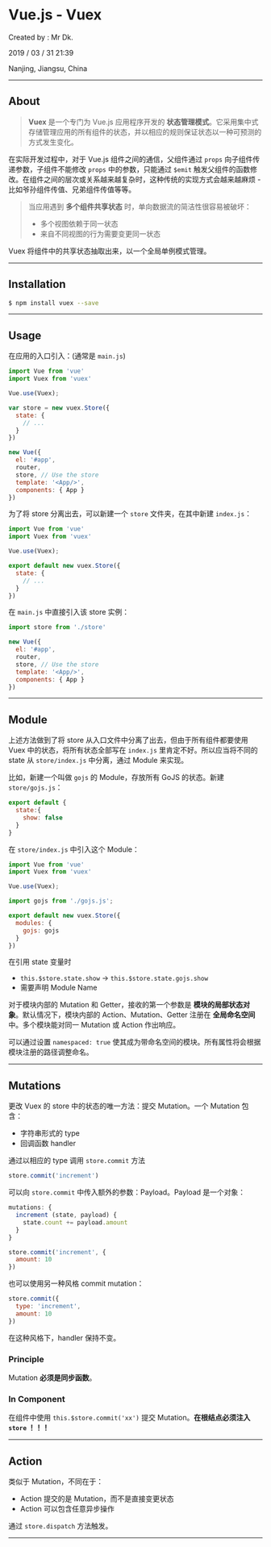 # Vue.js - Vuex

Created by : Mr Dk.

2019 / 03 / 31 21:39

Nanjing, Jiangsu, China

---

## About

>  **Vuex** 是一个专门为 Vue.js 应用程序开发的 **状态管理模式**。它采用集中式存储管理应用的所有组件的状态，并以相应的规则保证状态以一种可预测的方式发生变化。

在实际开发过程中，对于 Vue.js 组件之间的通信，父组件通过 `props` 向子组件传递参数，子组件不能修改 `props` 中的参数，只能通过 `$emit` 触发父组件的函数修改。在组件之间的层次或关系越来越复杂时，这种传统的实现方式会越来越麻烦 - 比如爷孙组件传值、兄弟组件传值等等。

> 当应用遇到 **多个组件共享状态** 时，单向数据流的简洁性很容易被破坏：
>
> * 多个视图依赖于同一状态
> * 来自不同视图的行为需要变更同一状态

Vuex 将组件中的共享状态抽取出来，以一个全局单例模式管理。

---

## Installation

```bash
$ npm install vuex --save
```

---

## Usage

在应用的入口引入：(通常是 `main.js`)

```javascript
import Vue from 'vue'
import Vuex from 'vuex'

Vue.use(Vuex);

var store = new vuex.Store({
  state: {
    // ...
  }
})

new Vue({
  el: '#app',
  router,
  store, // Use the store
  template: '<App/>',
  components: { App }
})
```

为了将 store 分离出去，可以新建一个 `store` 文件夹，在其中新建 `index.js`：

```javascript
import Vue from 'vue'
import Vuex from 'vuex'

Vue.use(Vuex);

export default new vuex.Store({
  state: {
    // ...
  }
})
```

在 `main.js` 中直接引入该 store 实例：

```javascript
import store from './store'

new Vue({
  el: '#app',
  router,
  store, // Use the store
  template: '<App/>',
  components: { App }
})
```

---

## Module

上述方法做到了将 store 从入口文件中分离了出去，但由于所有组件都要使用 Vuex 中的状态，将所有状态全部写在 `index.js` 里肯定不好。所以应当将不同的 state 从 `store/index.js` 中分离，通过 Module 来实现。

比如，新建一个叫做 `gojs` 的 Module，存放所有 GoJS 的状态。新建 `store/gojs.js`：

```javascript
export default {
  state:{
    show: false
  }
}
```

在 `store/index.js` 中引入这个 Module：

```javascript
import Vue from 'vue'
import Vuex from 'vuex'

Vue.use(Vuex);

import gojs from './gojs.js';

export default new vuex.Store({
  modules: {
    gojs: gojs
  }
})
```

在引用 state 变量时

* `this.$store.state.show` → `this.$store.state.gojs.show`
* 需要声明 Module Name

对于模块内部的 Mutation 和 Getter，接收的第一个参数是 **模块的局部状态对象**。默认情况下，模块内部的 Action、Mutation、Getter 注册在 **全局命名空间** 中。多个模块能对同一 Mutation 或 Action 作出响应。

可以通过设置 `namespaced: true` 使其成为带命名空间的模块。所有属性将会根据模块注册的路径调整命名。

---

## Mutations

更改 Vuex 的 store 中的状态的唯一方法：提交 Mutation。一个 Mutation 包含：

* 字符串形式的 type
* 回调函数 handler

通过以相应的 type 调用 `store.commit` 方法

```javascript
store.commit('increment')
```

可以向 `store.commit` 中传入额外的参数：Payload。Payload 是一个对象：

```javascript
mutations: {
  increment (state, payload) {
    state.count += payload.amount
  }
}
```

```javascript
store.commit('increment', {
  amount: 10
})
```

也可以使用另一种风格 commit mutation：

```javascript
store.commit({
  type: 'increment',
  amount: 10
})
```

在这种风格下，handler 保持不变。

### Principle

Mutation **必须是同步函数**。

### In Component

在组件中使用 `this.$store.commit('xx')` 提交 Mutation。**在根结点必须注入 `store` ！！！**

---

## Action

类似于 Mutation，不同在于：

* Action 提交的是 Mutation，而不是直接变更状态
* Action 可以包含任意异步操作

通过 `store.dispatch` 方法触发。

---

